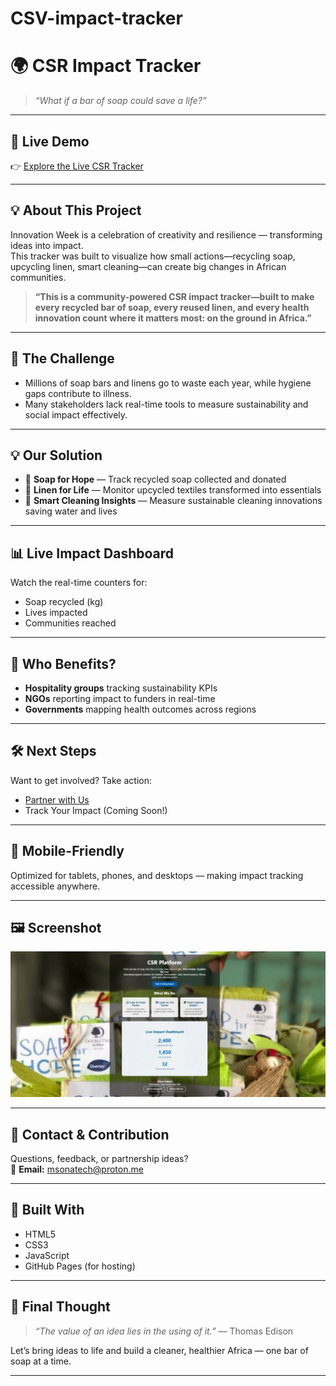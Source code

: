 # CSV-impact-tracker
# 🌍 CSR Impact Tracker

> *“What if a bar of soap could save a life?”*

---

## 🚀 Live Demo
👉 [Explore the Live CSR Tracker](file:///C:/Users/User/Downloads/Index.html)

---

## 💡 About This Project

Innovation Week is a celebration of creativity and resilience — transforming ideas into impact.  
This tracker was built to visualize how small actions—recycling soap, upcycling linen, smart cleaning—can create big changes in African communities.

> **“This is a community-powered CSR impact tracker—built to make every recycled bar of soap, every reused linen, and every health innovation count where it matters most: on the ground in Africa.”**

---

## 🎯 The Challenge

- Millions of soap bars and linens go to waste each year, while hygiene gaps contribute to illness.
- Many stakeholders lack real-time tools to measure sustainability and social impact effectively.

---

## 💡 Our Solution

- 🧼 **Soap for Hope** — Track recycled soap collected and donated  
- 🧺 **Linen for Life** — Monitor upcycled textiles transformed into essentials  
- 🌿 **Smart Cleaning Insights** — Measure sustainable cleaning innovations saving water and lives

---

## 📊 Live Impact Dashboard

Watch the real-time counters for:

- Soap recycled (kg)  
- Lives impacted  
- Communities reached

---

## 🤝 Who Benefits?

- **Hospitality groups** tracking sustainability KPIs  
- **NGOs** reporting impact to funders in real-time  
- **Governments** mapping health outcomes across regions

---

## 🛠 Next Steps

Want to get involved? Take action:

- [Partner with Us](https://forms.gle/your-form-link)  
- Track Your Impact (Coming Soon!)

---

## 📱 Mobile-Friendly

Optimized for tablets, phones, and desktops — making impact tracking accessible anywhere.

---

## 🖼️ Screenshot

![Live Demo Screenshot](https://github.com/MsonMaire/CSV-impact-tracker/blob/main/Page_Screenshot.JPG)

---

## 📧 Contact & Contribution

Questions, feedback, or partnership ideas?  
📩 **Email:** msonatech@proton.me 

---

## 🔧 Built With

- HTML5  
- CSS3  
- JavaScript  
- GitHub Pages (for hosting)

---

## 💭 Final Thought

> *“The value of an idea lies in the using of it.”* — Thomas Edison

Let’s bring ideas to life and build a cleaner, healthier Africa — one bar of soap at a time.

---


